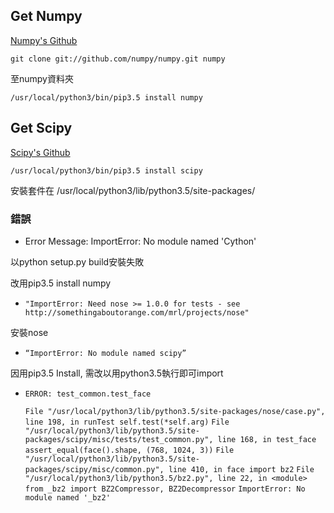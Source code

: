 ## Get Numpy

[Numpy's Github](https://github.com/numpy/numpy "https://github.com/numpy/numpy")

`git clone git://github.com/numpy/numpy.git numpy`

至numpy資料夾

`/usr/local/python3/bin/pip3.5 install numpy`

## Get Scipy

[Scipy's Github](https://github.com/scipy/scipy)

`/usr/local/python3/bin/pip3.5 install scipy`


安裝套件在 /usr/local/python3/lib/python3.5/site-packages/

### 錯誤

- Error Message: ImportError: No module named 'Cython'

以python setup.py build安裝失敗

改用pip3.5 install numpy

- `"ImportError: Need nose >= 1.0.0 for tests - see http://somethingaboutorange.com/mrl/projects/nose" `

安裝nose

- `“ImportError: No module named scipy” `

因用pip3.5 Install, 需改以用python3.5執行即可import

- `ERROR: test_common.test_face`

  `File "/usr/local/python3/lib/python3.5/site-packages/nose/case.py", line 198, in runTest self.test(*self.arg)`
  `File "/usr/local/python3/lib/python3.5/site-packages/scipy/misc/tests/test_common.py", line 168, in test_face assert_equal(face().shape, (768, 1024, 3))`
  `File "/usr/local/python3/lib/python3.5/site-packages/scipy/misc/common.py", line 410, in face import bz2`
  `File "/usr/local/python3/lib/python3.5/bz2.py", line 22, in <module> from _bz2 import BZ2Compressor, BZ2Decompressor`
  `ImportError: No module named '_bz2'`


